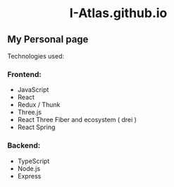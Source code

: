 <h1 align="center">
<br>
I-Atlas.github.io
<br>
</h1>

## My Personal page

Technologies used:

### Frontend:
- JavaScript
- React
- Redux / Thunk
- Three.js
- React Three Fiber and ecosystem ( drei )
- React Spring

### Backend:
- TypeScript
- Node.js
- Express
